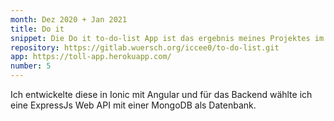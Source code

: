 ```yaml
---
month: Dez 2020 + Jan 2021
title: Do it
snippet: Die Do it to-do-list App ist das ergebnis meines Projektes im Basislehrjahr.
repository: https://gitlab.wuersch.org/iccee0/to-do-list.git
app: https://toll-app.herokuapp.com/
number: 5
---
```


Ich entwickelte diese in Ionic mit Angular und für das Backend wählte ich eine
ExpressJs Web API mit einer MongoDB als Datenbank.
